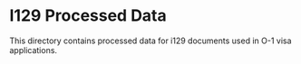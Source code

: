 # I129 Processed Data

This directory contains processed data for i129 documents used in O-1 visa applications.
